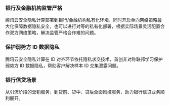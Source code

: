 ### 银行及金融机构监管严格
腾讯云安全隐私计算部署到银行/金融机构私有化环境，同时开启单向网络策略最大化保障数据隐私安全，也可以进行对等的私有化部署，根据实际场景灵活配置合作双方网络策略，解决监管严格合作难的问题。

### 保护弱势方 ID 数据隐私
腾讯云安全隐私计算在 ID 对齐环节依托隐私求交技术，首创非对称联邦学习保护弱势方 ID 数据隐私，帮助客户解决样本 ID 交集泄露问题。

### 银行信贷场景
从引流阶段的营销服务，到贷前、贷中、贷后全面风控服务，助力银行信贷业务顺利展开。
